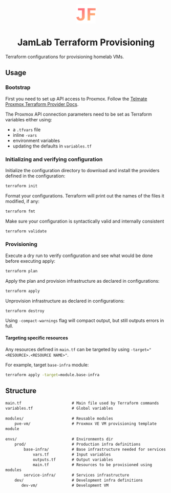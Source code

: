 <p align="center">
  <a href="https://jamfox.dev">
    <img alt="JF" src="https://raw.githubusercontent.com/JamFox/JamFox/main/images/icon.png" width="60" />
  </a>
</p>
<h1 align="center">
JamLab Terraform Provisioning
</h1>

Terraform configurations for provisioning homelab VMs.

## Usage

### Bootstrap

First you need to set up API access to Proxmox. Follow the [Telmate Proxmox Terraform Provider Docs](https://github.com/Telmate/terraform-provider-proxmox/blob/master/docs/index.md).

The Proxmox API connection parameters need to be set as Terraform variables either using:

- a `.tfvars` file
- inline `-vars`
- environment variables
- updating the defaults in `variables.tf`

### Initializing and verifying configuration

Initialize the configuration directory to download and install the providers defined in the configuration:

```bash
terraform init
```

Format your configurations. Terraform will print out the names of the files it modified, if any:

```bash
terraform fmt
```

Make sure your configuration is syntactically valid and internally consistent

```bash
terraform validate
```

### Provisioning

Execute a dry run to verify configuration and see what would be done before executing apply:

```bash
terraform plan
```

Apply the plan and provision infrastructure as declared in configurations:

```bash
terraform apply
```

Unprovision infrastructure as declared in configurations:

```bash
terraform destroy
```

Using `-compact-warnings` flag will compact output, but still outputs errors in full.

#### Targeting specific resources

Any resources defined in `main.tf` can be targeted by using `-target="<RESOURCE>.<RESOURCE NAME>"`.

For example, target `base-infra` module:

```bash
terraform apply -target=module.base-infra
```

## Structure

```
main.tf                      # Main file used by Terraform commands
variables.tf                 # Global variables

modules/                     # Reusable modules
    pve-vm/                  # Proxmox VE VM provisioning template module

envs/                        # Environments dir
    prod/                    # Production infra definitions
        base-infra/          # Base infrastructure needed for services
            vars.tf          # Input variables
            outputs.tf       # Output variables
            main.tf          # Resources to be provisioned using modules
        service-infra/       # Services infrastructure
    dev/                     # Development infra definitions
       dev-vm/               # Development VM
```

